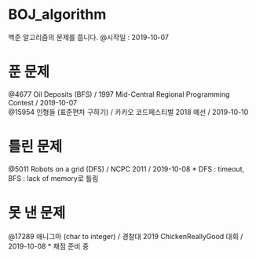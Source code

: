 # BOJ_algorithm
 백준 알고리즘의 문제를 풉니다.
 @시작일 : 2019-10-07
 
# 푼 문제
 @4677 Oil Deposits (BFS) / 1997 Mid-Central Regional Programming Contest / 2019-10-07<br />
 @15954 인형들 (표준편차 구하기) / 카카오 코드페스티벌 2018 예선 / 2019-10-10

# 틀린 문제
 @5011 Robots on a grid (DFS) / NCPC 2011 / 2019-10-08  * DFS : timeout, BFS : lack of memory로 틀림
 
# 못 낸 문제
 @17289 애니그마 (char to integer) / 경찰대 2019 ChickenReallyGood 대회 / 2019-10-08 * 채점 준비 중
